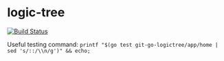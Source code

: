 logic-tree
===============

[![Build Status](https://travis-ci.org/jadekler/git-go-logictree.svg?branch=master)](https://travis-ci.org/jadekler/git-go-logictree.svg?branch=master)

Useful testing command: `printf "$(go test git-go-logictree/app/home | sed 's/::/\\n/g')" && echo;`
